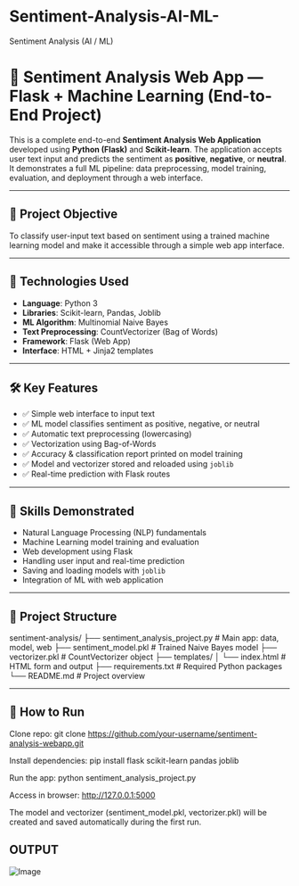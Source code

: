 # Sentiment-Analysis-AI-ML-
Sentiment Analysis (AI / ML)

# 💬 Sentiment Analysis Web App — Flask + Machine Learning (End-to-End Project)

This is a complete end-to-end **Sentiment Analysis Web Application** developed using **Python (Flask)** and **Scikit-learn**. The application accepts user text input and predicts the sentiment as **positive**, **negative**, or **neutral**. It demonstrates a full ML pipeline: data preprocessing, model training, evaluation, and deployment through a web interface.

---

## 🎯 Project Objective

To classify user-input text based on sentiment using a trained machine learning model and make it accessible through a simple web app interface.

---

## 🔧 Technologies Used

- **Language**: Python 3
- **Libraries**: Scikit-learn, Pandas, Joblib
- **ML Algorithm**: Multinomial Naive Bayes
- **Text Preprocessing**: CountVectorizer (Bag of Words)
- **Framework**: Flask (Web App)
- **Interface**: HTML + Jinja2 templates

---

## 🛠️ Key Features

- ✅ Simple web interface to input text
- ✅ ML model classifies sentiment as positive, negative, or neutral
- ✅ Automatic text preprocessing (lowercasing)
- ✅ Vectorization using Bag-of-Words
- ✅ Accuracy & classification report printed on model training
- ✅ Model and vectorizer stored and reloaded using `joblib`
- ✅ Real-time prediction with Flask routes

---

## 🧠 Skills Demonstrated

- Natural Language Processing (NLP) fundamentals
- Machine Learning model training and evaluation
- Web development using Flask
- Handling user input and real-time prediction
- Saving and loading models with `joblib`
- Integration of ML with web application

---

## 📁 Project Structure

sentiment-analysis/
├── sentiment_analysis_project.py # Main app: data, model, web
├── sentiment_model.pkl # Trained Naive Bayes model
├── vectorizer.pkl # CountVectorizer object
├── templates/
│ └── index.html # HTML form and output
├── requirements.txt # Required Python packages
└── README.md # Project overview


---
## 🚀 How to Run
Clone repo:
git clone https://github.com/your-username/sentiment-analysis-webapp.git

Install dependencies:
pip install flask scikit-learn pandas joblib

Run the app:
python sentiment_analysis_project.py

Access in browser:
http://127.0.0.1:5000

The model and vectorizer (sentiment_model.pkl, vectorizer.pkl) will be created and saved automatically during the first run.


## OUTPUT

![Image](https://github.com/user-attachments/assets/5cfec36e-d576-4c5e-9788-ed4ea3b83c65)
